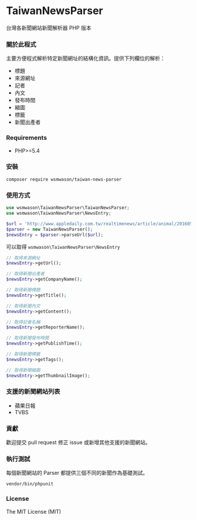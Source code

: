 TaiwanNewsParser
===

台灣各新聞網站新聞解析器 PHP 版本

### 關於此程式

主要方便程式解析特定新聞網址的結構化資訊。提供下列欄位的解析：

 * 標題
 * 來源網址
 * 記者
 * 內文
 * 發布時間
 * 縮圖
 * 標籤
 * 新聞出產者

### Requirements

 * PHP>=5.4

### 安裝

    composer require wsmwason/taiwan-news-parser

### 使用方式

```php
use wsmwason\TaiwanNewsParser\TaiwanNewsParser;
use wsmwason\TaiwanNewsParser\NewsEntry;

$url = 'http://www.appledaily.com.tw/realtimenews/article/animal/20160518/864733/';
$parser = new TaiwanNewsParser();
$newsEntry = $parser->parseUrl($url);
```

可以取得 `wsmwason\TaiwanNewsParser\NewsEntry`

```php
// 取得來源網址
$newsEntry->getUrl();

// 取得新聞出產者
$newsEntry->getCompanyName();

// 取得新聞標題
$newsEntry->getTitle();

// 取得新聞內文
$newsEntry->getContent();

// 取得記者名稱
$newsEntry->getReporterName();

// 取得新聞發布時間
$newsEntry->getPublishTime();

// 取得新聞標籤
$newsEntry->getTags();

// 取得新聞縮圖
$newsEntry->getThumbnailImage();
```

### 支援的新聞網站列表

 * 蘋果日報
 * TVBS

### 貢獻

歡迎提交 pull request 修正 issue 或新增其他支援的新聞網站。

### 執行測試

每個新聞網站的 Parser 都提供三個不同的新聞作為基礎測試。

    vendor/bin/phpunit

### License

The MIT License (MIT)